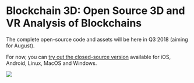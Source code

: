 # Blockchain 3D: Open Source 3D and VR Analysis of Blockchains

The complete open-source code and assets will be here in Q3 2018 (aiming for August).

For now, you can [try out the closed-source version](http://blockchain3d.info/download/) available for iOS, Android, Linux, MacOS and Windows.

![](https://github.com/KevinSmall/blockchain3d.info/blob/master/assets/images/b3d-home-banner.jpg)